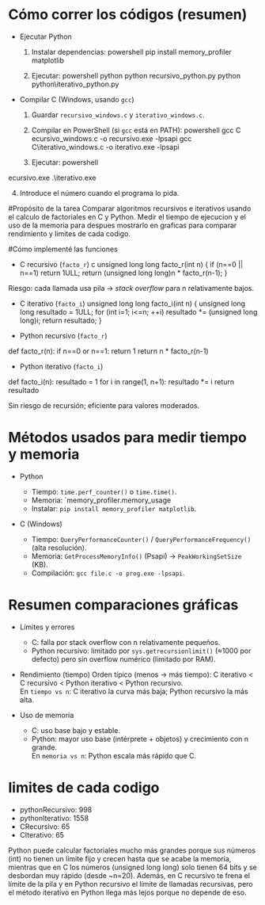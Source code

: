 
# Cómo correr los códigos (resumen)

- Ejecutar Python
  1. Instalar dependencias:
     powershell
     pip install memory_profiler matplotlib
     
  2. Ejecutar:
     powershell
     python python
    recursivo_python.py
     python python\iterativo_python.py
     
- Compilar C (Windows, usando `gcc`)
  1. Guardar `recursivo_windows.c` y `iterativo_windows.c`.
  2. Compilar en PowerShell (si `gcc` está en PATH):
     powershell
     gcc C
ecursivo_windows.c -o recursivo.exe -lpsapi
     gcc C\iterativo_windows.c -o iterativo.exe -lpsapi
     
  3. Ejecutar:
     powershell
     
ecursivo.exe
     .\iterativo.exe
     
  4. Introduce el número cuando el programa lo pida.

#Propósito de la tarea
Comparar algoritmos recursivos e iterativos usando el calculo de factoriales en C y Python. Medir el tiempo de ejecucion y el uso de la memoria para despues mostrarlo en graficas
para comparar rendimiento y limites de cada codigo.

#Cómo implementé las funciones
- C recursivo (`facto_r`)
c
unsigned long long facto_r(int n) {
    if (n==0 || n==1) return 1ULL;
    return (unsigned long long)n * facto_r(n-1);
}

Riesgo: cada llamada usa pila → *stack overflow* para n relativamente bajos.

- C iterativo (`facto_i`)
unsigned long long facto_i(int n) {
    unsigned long long resultado = 1ULL;
    for (int i=1; i<=n; ++i) resultado *= (unsigned long long)i;
    return resultado;
}

- Python recursivo (`facto_r`)

def facto_r(n):
    if n==0 or n==1: return 1
    return n * facto_r(n-1)

- Python iterativo (`facto_i`)

def facto_i(n):
    resultado = 1
    for i in range(1, n+1): resultado *= i
    return resultado

Sin riesgo de recursión; eficiente para valores moderados.

# Métodos usados para medir tiempo y memoria

- Python
  - Tiempo: `time.perf_counter()` o `time.time()`.
  - Memoria: `memory_profiler.memory_usage
  - Instalar: `pip install memory_profiler matplotlib`.

- C (Windows)
  - Tiempo: `QueryPerformanceCounter()` / `QueryPerformanceFrequency()` (alta resolución).
  - Memoria: `GetProcessMemoryInfo()` (Psapi) → `PeakWorkingSetSize` (KB).
  - Compilación: `gcc file.c -o prog.exe -lpsapi`.

# Resumen comparaciones gráficas
- Límites y errores
  - C: falla por stack overflow con n relativamente pequeños.
  - Python recursivo: limitado por `sys.getrecursionlimit()` (≈1000 por defecto) pero sin overflow numérico (limitado por RAM).

- Rendimiento (tiempo) 
  Orden típico (menos → más tiempo): C iterativo < C recursivo < Python iterativo < Python recursivo.  
  En `tiempo vs n`: C iterativo la curva más baja; Python recursivo la más alta.

- Uso de memoria 
  - C: uso base bajo y estable.  
  - Python: mayor uso base (intérprete + objetos) y crecimiento con n grande.  
  En `memoria vs n`: Python escala más rápido que C.

# limites de cada codigo
- pythonRecursivo: 998
- pythonIterativo: 1558
- CRecursivo: 65
- CIterativo: 65

Python puede calcular factoriales mucho más grandes porque sus números (int) no tienen un límite fijo y crecen hasta que se acabe la memoria, mientras que en C los números (unsigned long long) solo tienen 64 bits y se desbordan muy rápido (desde ~n=20). Además, en C recursivo te frena el límite de la pila y en Python recursivo el límite de llamadas recursivas, pero el método iterativo en Python llega más lejos porque no depende de eso.
